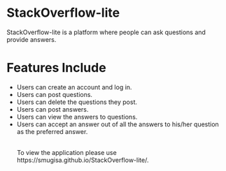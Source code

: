 # StackOverflow-lite
StackOverflow-lite is a platform where people can ask questions and provide answers. 

<h1>Features Include</h1>
<ul>
<li>Users can create an account and log in.</li>
<li>Users can post questions.</li>
<li>Users can delete the questions they post.</li>
<li>Users can post answers.</li>
<li>Users can view the answers to questions.</li>
<li>Users can accept an answer out of all the answers to his/her question as the preferred answer.</li>
</u>
<br>
<p>To view the application please use https://smugisa.github.io/StackOverflow-lite/.</p>

